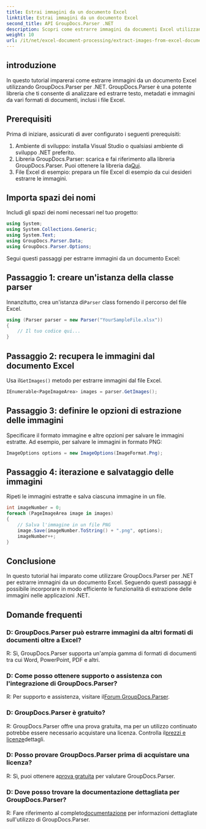 ```yaml
---
title: Estrai immagini da un documento Excel
linktitle: Estrai immagini da un documento Excel
second_title: API GroupDocs.Parser .NET
description: Scopri come estrarre immagini da documenti Excel utilizzando GroupDocs.Parser per .NET. Guida passo passo con esempi di codice.
weight: 10
url: /it/net/excel-document-processing/extract-images-from-excel-document/
---
```

## introduzione
In questo tutorial imparerai come estrarre immagini da un documento Excel utilizzando GroupDocs.Parser per .NET. GroupDocs.Parser è una potente libreria che ti consente di analizzare ed estrarre testo, metadati e immagini da vari formati di documenti, inclusi i file Excel.
## Prerequisiti
Prima di iniziare, assicurati di aver configurato i seguenti prerequisiti:
1. Ambiente di sviluppo: installa Visual Studio o qualsiasi ambiente di sviluppo .NET preferito.
2.  Libreria GroupDocs.Parser: scarica e fai riferimento alla libreria GroupDocs.Parser. Puoi ottenere la libreria da[Qui](https://releases.groupdocs.com/parser/net/).
3. File Excel di esempio: prepara un file Excel di esempio da cui desideri estrarre le immagini.
## Importa spazi dei nomi
Includi gli spazi dei nomi necessari nel tuo progetto:
```csharp
using System;
using System.Collections.Generic;
using System.Text;
using GroupDocs.Parser.Data;
using GroupDocs.Parser.Options;
```
Segui questi passaggi per estrarre immagini da un documento Excel:
## Passaggio 1: creare un'istanza della classe parser
 Innanzitutto, crea un'istanza di`Parser` class fornendo il percorso del file Excel.
```csharp
using (Parser parser = new Parser("YourSampleFile.xlsx"))
{
    // Il tuo codice qui...
}
```
## Passaggio 2: recupera le immagini dal documento Excel
 Usa il`GetImages()` metodo per estrarre immagini dal file Excel.
```csharp
IEnumerable<PageImageArea> images = parser.GetImages();
```
## Passaggio 3: definire le opzioni di estrazione delle immagini
Specificare il formato immagine e altre opzioni per salvare le immagini estratte. Ad esempio, per salvare le immagini in formato PNG:
```csharp
ImageOptions options = new ImageOptions(ImageFormat.Png);
```
## Passaggio 4: iterazione e salvataggio delle immagini
Ripeti le immagini estratte e salva ciascuna immagine in un file.
```csharp
int imageNumber = 0;
foreach (PageImageArea image in images)
{
    // Salva l'immagine in un file PNG
    image.Save(imageNumber.ToString() + ".png", options);
    imageNumber++;
}
```
## Conclusione
In questo tutorial hai imparato come utilizzare GroupDocs.Parser per .NET per estrarre immagini da un documento Excel. Seguendo questi passaggi è possibile incorporare in modo efficiente le funzionalità di estrazione delle immagini nelle applicazioni .NET.

## Domande frequenti
### D: GroupDocs.Parser può estrarre immagini da altri formati di documenti oltre a Excel?
R: Sì, GroupDocs.Parser supporta un'ampia gamma di formati di documenti tra cui Word, PowerPoint, PDF e altri.
### D: Come posso ottenere supporto o assistenza con l'integrazione di GroupDocs.Parser?
 R: Per supporto e assistenza, visitare il[Forum GroupDocs.Parser](https://forum.groupdocs.com/c/parser/17).
### D: GroupDocs.Parser è gratuito?
 R: GroupDocs.Parser offre una prova gratuita, ma per un utilizzo continuato potrebbe essere necessario acquistare una licenza. Controlla il[prezzi e licenze](https://purchase.groupdocs.com/buy)dettagli.
### D: Posso provare GroupDocs.Parser prima di acquistare una licenza?
 R: Sì, puoi ottenere a[prova gratuita](https://releases.groupdocs.com/) per valutare GroupDocs.Parser.
### D: Dove posso trovare la documentazione dettagliata per GroupDocs.Parser?
 R: Fare riferimento al completo[documentazione](https://tutorials.groupdocs.com/parser/net/) per informazioni dettagliate sull'utilizzo di GroupDocs.Parser.